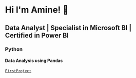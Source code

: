 <h0></h0>
 <h1>Hi I'm Amine! 👋 </h1>
 <h2>Data Analyst | Specialist in Microsoft BI | Certified in Power BI</h2>
 <h3> Python </h3>
 <h4> Data Analysis using Pandas </h4>
 
[`FirstProject`](https://github.com/AmineHarkane/Pandas/blob/main/1st%20project.ipynb)


<!--
**AmineHarkane/AmineHarkane** is a ✨ _special_ ✨ repository because its `README.md` (this file) appears on your GitHub profile.

Here are some ideas to get you started:

- 🔭 I’m currently working on ...
- 🌱 I’m currently learning ...
- 👯 I’m looking to collaborate on ...
- 🤔 I’m looking for help with ...
- 💬 Ask me about ...
- 📫 How to reach me: ...
- 😄 Pronouns: ...
- ⚡ Fun fact: ...
-->

